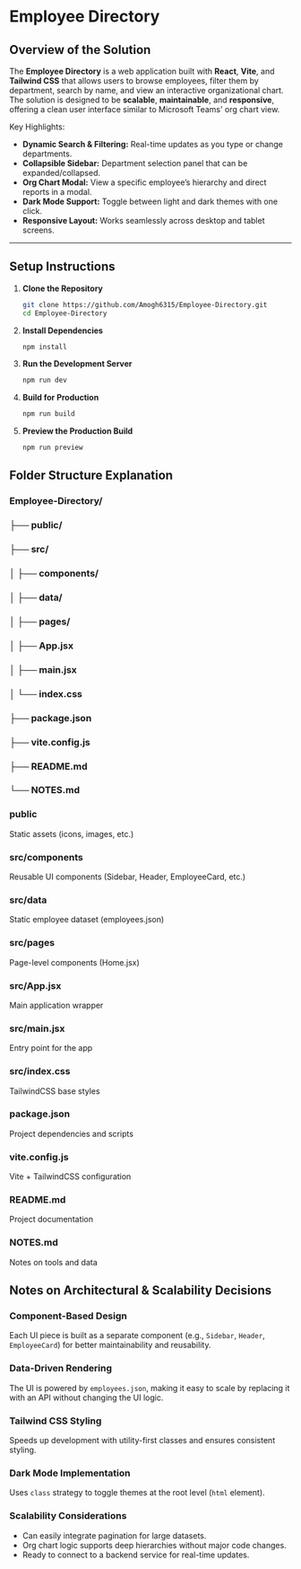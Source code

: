 # Employee Directory

## Overview of the Solution
The **Employee Directory** is a web application built with **React**, **Vite**, and **Tailwind CSS** that allows users to browse employees, filter them by department, search by name, and view an interactive organizational chart.  
The solution is designed to be **scalable**, **maintainable**, and **responsive**, offering a clean user interface similar to Microsoft Teams' org chart view.

Key Highlights:
- **Dynamic Search & Filtering:** Real-time updates as you type or change departments.
- **Collapsible Sidebar:** Department selection panel that can be expanded/collapsed.
- **Org Chart Modal:** View a specific employee’s hierarchy and direct reports in a modal.
- **Dark Mode Support:** Toggle between light and dark themes with one click.
- **Responsive Layout:** Works seamlessly across desktop and tablet screens.

---

## Setup Instructions
1. **Clone the Repository**
   ```bash
   git clone https://github.com/Amogh6315/Employee-Directory.git
   cd Employee-Directory
2. **Install Dependencies**
    ```bash
   npm install
3. **Run the Development Server**
   ```bash
   npm run dev
4. **Build for Production**
   ```bash
   npm run build
5. **Preview the Production Build**
   ```bash
   npm run preview


## Folder Structure Explanation
### Employee-Directory/
### ├── public/                      
### ├── src/
### │   ├── components/              
### │   ├── data/                    
### │   ├── pages/                   
### │   ├── App.jsx                  
### │   ├── main.jsx                 
### │   └── index.css                
### ├── package.json
### ├── vite.config.js               
### ├── README.md                    
### └── NOTES.md                     

### public  
Static assets (icons, images, etc.)

### src/components  
Reusable UI components (Sidebar, Header, EmployeeCard, etc.)

### src/data  
Static employee dataset (employees.json)

### src/pages  
Page-level components (Home.jsx)

### src/App.jsx  
Main application wrapper

### src/main.jsx  
Entry point for the app

### src/index.css  
TailwindCSS base styles

### package.json  
Project dependencies and scripts

### vite.config.js  
Vite + TailwindCSS configuration

### README.md  
Project documentation

### NOTES.md  
Notes on tools and data


## Notes on Architectural & Scalability Decisions

### Component-Based Design
Each UI piece is built as a separate component (e.g., `Sidebar`, `Header`, `EmployeeCard`) for better maintainability and reusability.

### Data-Driven Rendering
The UI is powered by `employees.json`, making it easy to scale by replacing it with an API without changing the UI logic.

### Tailwind CSS Styling
Speeds up development with utility-first classes and ensures consistent styling.

### Dark Mode Implementation
Uses `class` strategy to toggle themes at the root level (`html` element).

### Scalability Considerations
- Can easily integrate pagination for large datasets.
- Org chart logic supports deep hierarchies without major code changes.
- Ready to connect to a backend service for real-time updates.
